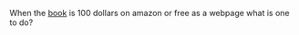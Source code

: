 When the [book](https://shenlanguage.org/TBOS/tbos.html) is 100 dollars on amazon or free as a webpage what is one to do?

